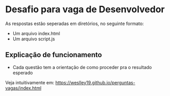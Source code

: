 # Desafio para vaga de Desenvolvedor

As respostas estão seperadas em diretórios, no seguinte formato:

- Um arquivo index.html
- Um arquivo script.js

## Explicação de funcionamento

- Cada questão tem a orientação de como proceder pra o resultado esperado

Veja intuitivamente em: https://weslley19.github.io/perguntas-vagas/index.html

